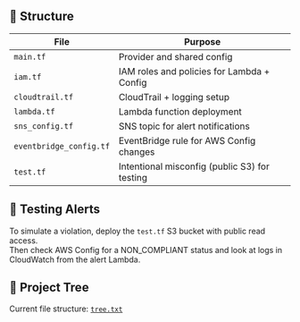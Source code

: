 ## 📁 Structure

| File                        | Purpose                                      |
|-----------------------------|----------------------------------------------|
| `main.tf`                   | Provider and shared config                   |
| `iam.tf`                    | IAM roles and policies for Lambda + Config   |
| `cloudtrail.tf`             | CloudTrail + logging setup                   |
| `lambda.tf`                 | Lambda function deployment                   |
| `sns_config.tf`             | SNS topic for alert notifications            |
| `eventbridge_config.tf`     | EventBridge rule for AWS Config changes      |
| `test.tf`                   | Intentional misconfig (public S3) for testing|


## 🚨 Testing Alerts

To simulate a violation, deploy the `test.tf` S3 bucket with public read access.  
Then check AWS Config for a NON_COMPLIANT status and look at logs in CloudWatch from the alert Lambda.

## 🧱 Project Tree

Current file structure: [`tree.txt`](../tree.txt)